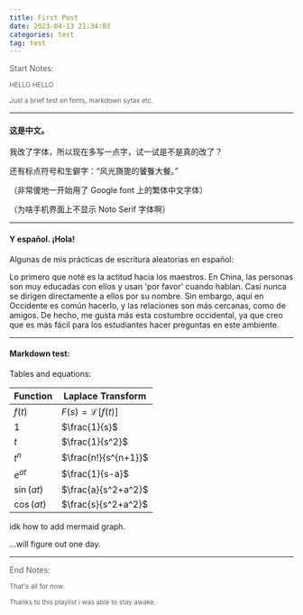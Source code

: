 ```yaml
---
title: First Post
date: 2023-04-13 21:34:03
categories: test
tag: test
---
```

<p style="opacity: 0.7;">Start Notes: 

<small style="opacity: 0.7;">HELLO HELLO

Just a brief test on fonts, markdown sytax etc. </small>

---

#### 这是中文。

我改了字体，所以现在多写一点字，试一试是不是真的改了？

还有标点符号和生僻字：“风光旖旎的饕餮大餐。”

（非常傻地一开始用了 Google font 上的繁体中文字体）

（为啥手机界面上不显示 Noto Serif 字体啊）

---

#### Y español. ¡Hola! 

Algunas de mis prácticas de escritura aleatorias en español: 

Lo primero que noté es la actitud hacia los maestros. En China, las personas son muy educadas con ellos y usan 'por favor' cuando hablan. Casi nunca se dirigen directamente a ellos por su nombre. Sin embargo, aquí en Occidente es común hacerlo, y las relaciones son más cercanas, como de amigos. De hecho, me gusta más esta costumbre occidental, ya que creo que es más fácil para los estudiantes hacer preguntas en este ambiente.

---

#### Markdown test: 

Tables and equations: 

| Function | Laplace Transform |
| --- | --- |
| $f(t)$ | $F(s) = \mathcal{L}[f(t)]$ |
| $1$ | $\frac{1}{s}$ |
| $t$ | $\frac{1}{s^2}$ |
| $t^n$ | $\frac{n!}{s^{n+1}}$ |
| $e^{at}$ | $\frac{1}{s-a}$ |
| $\sin(at)$ | $\frac{a}{s^2+a^2}$ |
| $\cos(at)$ | $\frac{s}{s^2+a^2}$ |

idk how to add mermaid graph. 

...will figure out one day. 

---

<p style="opacity: 0.7;">End Notes: </p>

<small style="opacity: 0.7;">That's all for now. 

Thanks to <i class="fab fa-youtube"></i> <a href="https://www.youtube.com/watch?v=q4qtiI2sY8I" style="text-decoration: none;">this playlist</a> i was able to stay awake. </small>

